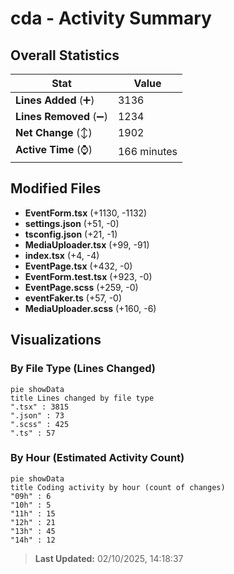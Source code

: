 # cda - Activity Summary 

## Overall Statistics

| Stat                   | Value                                                             |
| ---------------------- | ----------------------------------------------------------------- |
| **Lines Added** (➕)   | 3136                                          |
| **Lines Removed** (➖) | 1234                                        |
| **Net Change** (↕)    | 1902                |
| **Active Time** (⌚)   | 166 minutes |


## Modified Files
- **EventForm.tsx** (+1130, -1132)
- **settings.json** (+51, -0)
- **tsconfig.json** (+21, -1)
- **MediaUploader.tsx** (+99, -91)
- **index.tsx** (+4, -4)
- **EventPage.tsx** (+432, -0)
- **EventForm.test.tsx** (+923, -0)
- **EventPage.scss** (+259, -0)
- **eventFaker.ts** (+57, -0)
- **MediaUploader.scss** (+160, -6)

## Visualizations

### By File Type (Lines Changed)

```mermaid
pie showData
title Lines changed by file type
".tsx" : 3815
".json" : 73
".scss" : 425
".ts" : 57
```

### By Hour (Estimated Activity Count)

```mermaid
pie showData
title Coding activity by hour (count of changes)
"09h" : 6
"10h" : 5
"11h" : 15
"12h" : 21
"13h" : 45
"14h" : 12
```


> **Last Updated:** 02/10/2025, 14:18:37